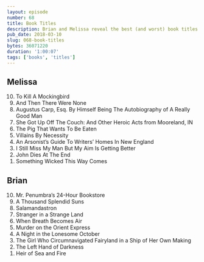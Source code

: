 ```yaml
---
layout: episode
number: 68
title: Book Titles
description: Brian and Melissa reveal the best (and worst) book titles.
pub_date: 2018-03-10
slug: 068-book-titles
bytes: 36071220
duration: '1:00:07'
tags: ['books', 'titles']
---
```


<h2>Melissa</h2>
<ol reversed>
<li>To Kill A Mockingbird</li>
<li>And Then There Were None</li>
<li>Augustus Carp, Esq. By Himself Being The Autobiography of A Really Good Man</li>
<li>She Got Up Off The Couch: And Other Heroic Acts from Mooreland, IN</li>
<li>The Pig That Wants To Be Eaten</li>
<li>Villains By Necessity</li>
<li>An Arsonist’s Guide To Writers’ Homes In New England</li>
<li>I Still Miss My Man But My Aim Is Getting Better</li>
<li>John Dies At The End</li>
<li>Something Wicked This Way Comes</li>
</ol>

<h2>Brian</h2>
<ol reversed>
<li>Mr. Penumbra’s 24-Hour Bookstore</li>
<li>A Thousand Splendid Suns</li>
<li>Salamandastron</li>
<li>Stranger in a Strange Land</li>
<li>When Breath Becomes Air</li>
<li>Murder on the Orient Express</li>
<li>A Night in the Lonesome October</li>
<li>The Girl Who Circumnavigated Fairyland in a Ship of Her Own Making</li>
<li>The Left Hand of Darkness</li>
<li>Heir of Sea and Fire</li>
</ol>